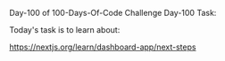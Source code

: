 Day-100 of 100-Days-Of-Code Challenge
Day-100 Task:

Today's task is to learn about:

https://nextjs.org/learn/dashboard-app/next-steps
